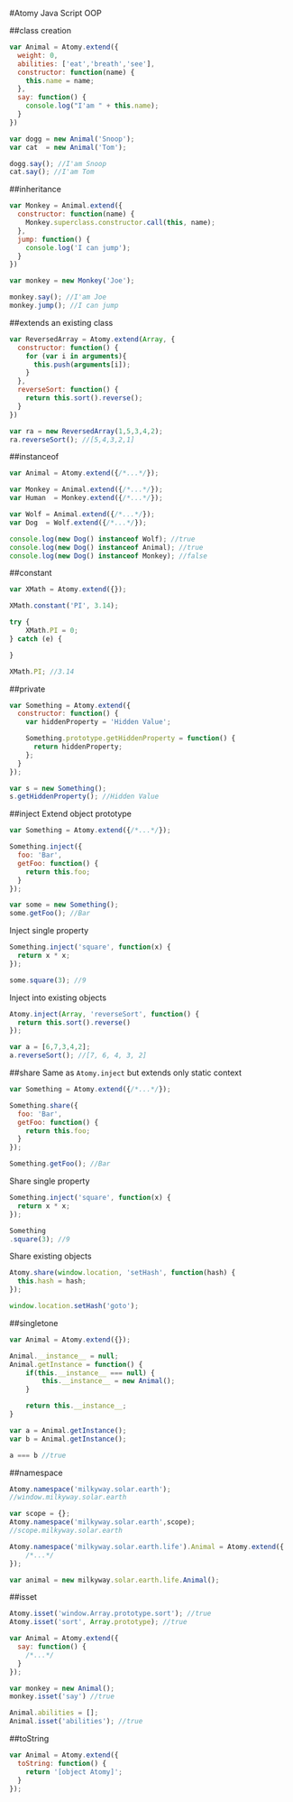 #Atomy
Java Script OOP

##class creation
```JavaScript
var Animal = Atomy.extend({
  weight: 0,
  abilities: ['eat','breath','see'],
  constructor: function(name) {
    this.name = name;
  },
  say: function() {
    console.log("I'am " + this.name);
  }
})

var dogg = new Animal('Snoop');
var cat  = new Animal('Tom');

dogg.say(); //I'am Snoop
cat.say(); //I'am Tom
```

##inheritance
```JavaScript
var Monkey = Animal.extend({
  constructor: function(name) {
    Monkey.superclass.constructor.call(this, name);
  },
  jump: function() {
    console.log('I can jump');
  }
})

var monkey = new Monkey('Joe');

monkey.say(); //I'am Joe
monkey.jump(); //I can jump
```

##extends an existing class
```JavaScript
var ReversedArray = Atomy.extend(Array, {
  constructor: function() {
    for (var i in arguments){
      this.push(arguments[i]);
    }
  },
  reverseSort: function() {
    return this.sort().reverse();
  }
})

var ra = new ReversedArray(1,5,3,4,2);		
ra.reverseSort(); //[5,4,3,2,1]
```

##instanceof
```JavaScript
var Animal = Atomy.extend({/*...*/});

var Monkey = Animal.extend({/*...*/});
var Human  = Monkey.extend({/*...*/});

var Wolf = Animal.extend({/*...*/});
var Dog  = Wolf.extend({/*...*/});

console.log(new Dog() instanceof Wolf); //true
console.log(new Dog() instanceof Animal); //true
console.log(new Dog() instanceof Monkey); //false
```

##constant
```JavaScript
var XMath = Atomy.extend({});

XMath.constant('PI', 3.14);

try {
	XMath.PI = 0;
} catch (e) {

}

XMath.PI; //3.14
```

##private
```JavaScript
var Something = Atomy.extend({
  constructor: function() {
    var hiddenProperty = 'Hidden Value';

    Something.prototype.getHiddenProperty = function() {
      return hiddenProperty;
    };
  }
});

var s = new Something();
s.getHiddenProperty(); //Hidden Value
```

##inject
Extend object prototype
```JavaScript
var Something = Atomy.extend({/*...*/});

Something.inject({
  foo: 'Bar',
  getFoo: function() {
    return this.foo;
  }
});

var some = new Something();
some.getFoo(); //Bar
```
Inject single property
```JavaScript
Something.inject('square', function(x) {
  return x * x;
});

some.square(3); //9
```
Inject into existing objects
```JavaScript
Atomy.inject(Array, 'reverseSort', function() {
  return this.sort().reverse()
});

var a = [6,7,3,4,2];
a.reverseSort(); //[7, 6, 4, 3, 2]
```

##share
Same as `Atomy.inject` but extends only static context
```JavaScript
var Something = Atomy.extend({/*...*/});

Something.share({
  foo: 'Bar',
  getFoo: function() {
    return this.foo;
  }
});

Something.getFoo(); //Bar
```
Share single property
```JavaScript
Something.inject('square', function(x) {
  return x * x;
});

Something
.square(3); //9
```
Share existing objects
```JavaScript
Atomy.share(window.location, 'setHash', function(hash) {
  this.hash = hash;
});

window.location.setHash('goto');
```

##singletone
```JavaScript
var Animal = Atomy.extend({});

Animal.__instance__ = null;
Animal.getInstance = function() {
	if(this.__instance__ === null) {
		this.__instance__ = new Animal();
	}

	return this.__instance__;
}

var a = Animal.getInstance();
var b = Animal.getInstance();

a === b //true
```

##namespace
```JavaScript
Atomy.namespace('milkyway.solar.earth');
//window.milkyway.solar.earth

var scope = {};
Atomy.namespace('milkyway.solar.earth',scope);
//scope.milkyway.solar.earth

Atomy.namespace('milkyway.solar.earth.life').Animal = Atomy.extend({
	/*...*/
});

var animal = new milkyway.solar.earth.life.Animal();
```

##isset
```JavaScript
Atomy.isset('window.Array.prototype.sort'); //true
Atomy.isset('sort', Array.prototype); //true

var Animal = Atomy.extend({
  say: function() {
  	/*...*/
  }
});

var monkey = new Animal();
monkey.isset('say') //true

Animal.abilities = []; 
Animal.isset('abilities'); //true
```

##toString
```JavaScript
var Animal = Atomy.extend({
  toString: function() {
    return '[object Atomy]';
  }
});
```

